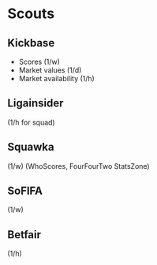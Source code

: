 # Scouts

## Kickbase
* Scores (1/w)
* Market values (1/d)
* Market availability (1/h)

## Ligainsider
(1/h for squad)

## Squawka
(1/w)
(WhoScores, FourFourTwo StatsZone)

## SoFIFA
(1/w)

## Betfair
(1/h)